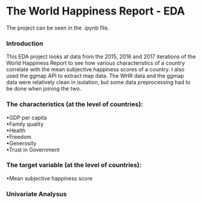# The World Happiness Report - EDA

The project can be seen in the .ipynb file.

### Introduction
This EDA project looks at data from the 2015, 2016 and 2017 iterations of the World Happiness Report to see how various characteristics of a country correlate with the mean subjective happiness scores of a country. I also used the ggmap API to extract map data. The WHR data and the ggmap data were relatively clean in isolation, but some data preprocessing had to be done when joining the two.

### The characteristics (at the level of countries): <br />
•GDP per capita <br />
•Family quality <br />
•Health <br />
•Freedom <br />
•Generosity <br />
•Trust in Government

### The target variable (at the level of countries):  <br />
•Mean subjective happiness score

### Univariate Analysus

